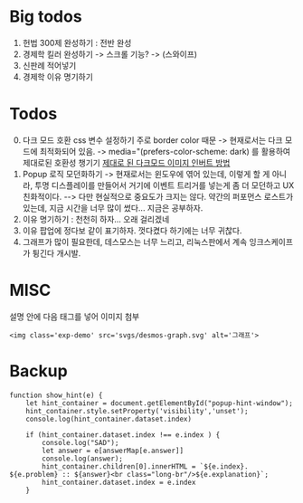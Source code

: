 # Big todos

1. 헌법 300제 완성하기 : 전반 완성
2. 경제학 킬러 완성하기
    -> 스크롤 기능?
    -> (스와이프) 
3. 신판례 적어넣기
4. 경제학 이유 명기하기

# Todos

0. 다크 모드 호환 css 변수 설정하기 주로 border color 때문
    -> 현재로서는 다크 모드에 최적화되어 있음.
    -> media="(prefers-color-scheme: dark) 를 활용하여 제대로된 호환성 챙기기
    [제대로 된 다크모드 이미지 인버트 방법](https://stackoverflow.com/questions/74638826/alternate-images-based-on-users-color-preference-without-using-javascript)
0. Popup 로직 모던화하기
    -> 현재로서는 윈도우에 엮어 있는데, 이렇게 할 게 아니라, 투명 디스플레이를 만들어서 거기에 이벤트 트리거를 넣는게 좀 더 모던하고 UX 친화적이다. 
    --> 다만 현실적으로 중요도가 크지는 않다. 약간의 퍼포먼스 로스트가 있는데, 지금 시간을 너무 많이 썼다... 지금은 공부하자.
1. 이유 명기하기 : 천천히 하자... 오래 걸리겠네
0. 이유 팝업에 정다보 같이 표기하자. 껏다켰다 하기에는 너무 귀찮다.
2. 그래프가 많이 필요한데, 데스모스는 너무 느리고, 리눅스판에서 계속 잉크스케이프가 튕긴다 개시발.

# MISC

설명 안에 다음 태그를 넣어 이미지 첨부 

```
<img class='exp-demo' src='svgs/desmos-graph.svg' alt='그래프'>
```

# Backup

```
function show_hint(e) {
	let hint_container = document.getElementById("popup-hint-window");
	hint_container.style.setProperty('visibility','unset');
    console.log(hint_container.dataset.index)

	if (hint_container.dataset.index !== e.index ) {
        console.log("SAD");
        let answer = e[answerMap[e.answer]]
        console.log(answer);
		hint_container.children[0].innerHTML = `${e.index}. ${e.problem} :: ${answer}<br class="long-br"/>${e.explanation}`;
		hint_container.dataset.index = e.index 
	} 
```
